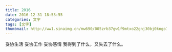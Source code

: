 ```yaml
---
title: 2016
date: 2016-12-31 18:53:55
categories: 文字
tags: [文字]
thumbnail: http://ww1.sinaimg.cn/mw690/005zrb37gw1f9mtxo22gnj30bj0kngo7.jpg
---
```

妥协生活 
妥协工作
妥协感情
我得到了什么，又失去了什么。

